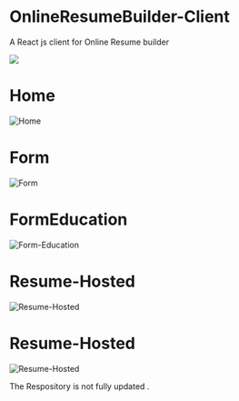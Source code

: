 # OnlineResumeBuilder-Client
A React js client for Online Resume builder

<img src="https://user-images.githubusercontent.com/12637959/27423064-04872ade-574e-11e7-8b43-36b0d1ce7e34.gif" />

# Home
![Home](https://user-images.githubusercontent.com/12637959/27423427-31d85584-574f-11e7-95ad-04647b575b97.PNG)
# Form
![Form](https://user-images.githubusercontent.com/12637959/27423440-36f5e4dc-574f-11e7-9257-436d30f66181.PNG)
# FormEducation
![Form-Education](https://user-images.githubusercontent.com/12637959/27423441-38828ce2-574f-11e7-9e51-ae5c59eae1e9.PNG)
# Resume-Hosted
![Resume-Hosted](https://user-images.githubusercontent.com/12637959/27423445-3be36c76-574f-11e7-839d-a6f0457389ec.PNG)
# Resume-Hosted
![Resume-Hosted](https://user-images.githubusercontent.com/12637959/27423450-3f1db7f2-574f-11e7-9fbf-7ac5d1a5441d.PNG)


The Respository is not fully updated .

